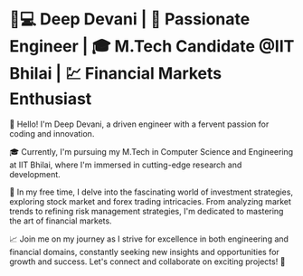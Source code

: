 # 👨💻 Deep Devani | 🚀 Passionate Engineer | 🎓 M.Tech Candidate @IIT Bhilai | 💹 Financial Markets Enthusiast

👋 Hello! I'm Deep Devani, a driven engineer with a fervent passion for coding and innovation.

🎓 Currently, I'm pursuing my M.Tech in Computer Science and Engineering at IIT Bhilai, where I'm immersed in cutting-edge research and development.

💱 In my free time, I delve into the fascinating world of investment strategies, exploring stock market and forex trading intricacies. From analyzing market trends to refining risk management strategies, I'm dedicated to mastering the art of financial markets.

📈 Join me on my journey as I strive for excellence in both engineering and financial domains, constantly seeking new insights and opportunities for growth and success. Let's connect and collaborate on exciting projects! 🌟
